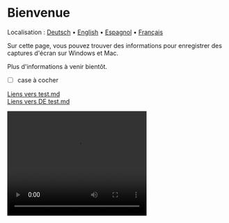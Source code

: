 # Bienvenue
Localisation : [Deutsch](https://ewildingli.github.io/Global-Instructor-Guidelines/DE/) • [English](https://ewildingli.github.io/Global-Instructor-Guidelines/) • [Espagnol](https://ewildingli.github.io/Global-Instructor-Guidelines/ES/) • [Français](https://ewildingli.github.io/Global-Instructor-Guidelines/FR/)

Sur cette page, vous pouvez trouver des informations pour enregistrer des captures d'écran sur Windows et Mac.

Plus d'informations à venir bientôt.

- [ ] case à cocher

[Liens vers test.md](https://ewildingli.github.io/Global-Instructor-Guidelines/test.html)  
[Liens vers DE test.md](https://ewildingli.github.io/Global-Instructor-Guidelines/DE/test.html)

<video width="320" height="240" controls><source src="https://github.com/user-attachments/assets/6fa2e412-0073-41ed-81e4-6a23a32ee3ce" type="video/mp4">Votre navigateur ne prend pas en charge la balise vidéo.</video>